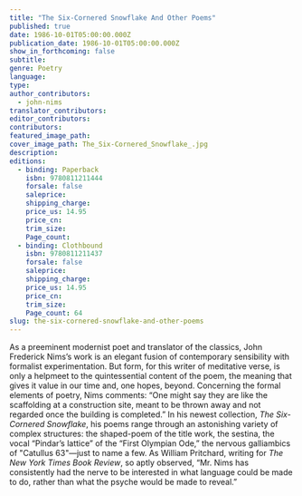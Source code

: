 ```yaml
---
title: "The Six-Cornered Snowflake And Other Poems"
published: true
date: 1986-10-01T05:00:00.000Z
publication_date: 1986-10-01T05:00:00.000Z
show_in_forthcoming: false
subtitle:
genre: Poetry
language:
type:
author_contributors:
  - john-nims
translator_contributors:
editor_contributors:
contributors:
featured_image_path:
cover_image_path: The_Six-Cornered_Snowflake_.jpg
description:
editions:
  - binding: Paperback
    isbn: 9780811211444
    forsale: false
    saleprice:
    shipping_charge:
    price_us: 14.95
    price_cn:
    trim_size:
    Page_count:
  - binding: Clothbound
    isbn: 9780811211437
    forsale: false
    saleprice:
    shipping_charge:
    price_us: 14.95
    price_cn:
    trim_size:
    Page_count: 64
slug: the-six-cornered-snowflake-and-other-poems
---
```


As a preeminent modernist poet and translator of the classics, John Frederick Nims’s work is an elegant fusion of contemporary sensibility with formalist experimentation. But form, for this writer of meditative verse, is only a helpmeet to the quintessential content of the poem, the meaning that gives it value in our time and, one hopes, beyond. Concerning the formal elements of poetry, Nims comments: “One might say they are like the scaffolding at a construction site, meant to be thrown away and not regarded once the building is completed.” In his newest collection, _The Six-Cornered Snowflake_, his poems range through an astonishing variety of complex structures: the shaped-poem of the title work, the sestina, the vocal “Pindar’s lattice” of the “First Olympian Ode,” the nervous galliambics of "Catullus 63"—just to name a few. As William Pritchard, writing for _The New York Times Book Review_, so aptly observed, “Mr. Nims has consistently had the nerve to be interested in what language could be made to do, rather than what the psyche would be made to reveal.”

